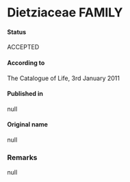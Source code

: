 # Dietziaceae FAMILY

#### Status
ACCEPTED

#### According to
The Catalogue of Life, 3rd January 2011

#### Published in
null

#### Original name
null

### Remarks
null